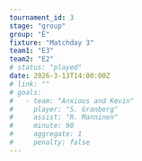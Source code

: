 ```yaml
---
tournament_id: 3
stage: "group"
group: "E"
fixture: "Matchday 3"
team1: "E3"
team2: "E2"
# status: "played"
date: 2026-3-13T14:00:00Z
# link: ""
# goals:
#   - team: "Anxious and Kevin"
#     player: "S. Granberg"
#     assist: "R. Manninen"
#     minute: 90
#     aggregate: 1
#     penalty: false
---
```

